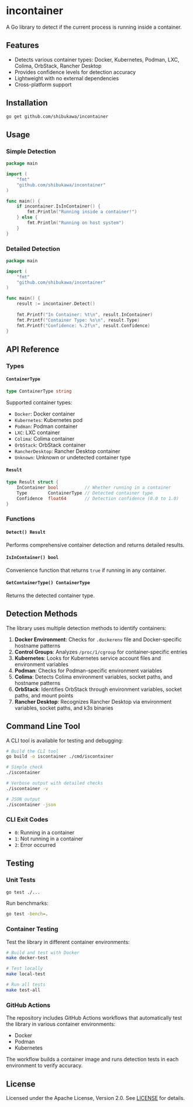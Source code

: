 # incontainer

A Go library to detect if the current process is running inside a container.

## Features

- Detects various container types: Docker, Kubernetes, Podman, LXC, Colima, OrbStack, Rancher Desktop
- Provides confidence levels for detection accuracy
- Lightweight with no external dependencies
- Cross-platform support

## Installation

```bash
go get github.com/shibukawa/incontainer
```

## Usage

### Simple Detection

```go
package main

import (
    "fmt"
    "github.com/shibukawa/incontainer"
)

func main() {
    if incontainer.IsInContainer() {
        fmt.Println("Running inside a container!")
    } else {
        fmt.Println("Running on host system")
    }
}
```

### Detailed Detection

```go
package main

import (
    "fmt"
    "github.com/shibukawa/incontainer"
)

func main() {
    result := incontainer.Detect()
    
    fmt.Printf("In Container: %t\n", result.InContainer)
    fmt.Printf("Container Type: %s\n", result.Type)
    fmt.Printf("Confidence: %.2f\n", result.Confidence)
}
```

## API Reference

### Types

#### `ContainerType`
```go
type ContainerType string
```

Supported container types:
- `Docker`: Docker container
- `Kubernetes`: Kubernetes pod  
- `Podman`: Podman container
- `LXC`: LXC container
- `Colima`: Colima container
- `OrbStack`: OrbStack container
- `RancherDesktop`: Rancher Desktop container
- `Unknown`: Unknown or undetected container type

#### `Result`
```go
type Result struct {
    InContainer bool          // Whether running in a container
    Type        ContainerType // Detected container type
    Confidence  float64       // Detection confidence (0.0 to 1.0)
}
```

### Functions

#### `Detect() Result`
Performs comprehensive container detection and returns detailed results.

#### `IsInContainer() bool`
Convenience function that returns `true` if running in any container.

#### `GetContainerType() ContainerType`
Returns the detected container type.

## Detection Methods

The library uses multiple detection methods to identify containers:

1. **Docker Environment**: Checks for `.dockerenv` file and Docker-specific hostname patterns
2. **Control Groups**: Analyzes `/proc/1/cgroup` for container-specific entries
3. **Kubernetes**: Looks for Kubernetes service account files and environment variables
4. **Podman**: Checks for Podman-specific environment variables
5. **Colima**: Detects Colima environment variables, socket paths, and hostname patterns
6. **OrbStack**: Identifies OrbStack through environment variables, socket paths, and mount points
7. **Rancher Desktop**: Recognizes Rancher Desktop via environment variables, socket paths, and k3s binaries

## Command Line Tool

A CLI tool is available for testing and debugging:

```bash
# Build the CLI tool
go build -o iscontainer ./cmd/iscontainer

# Simple check
./iscontainer

# Verbose output with detailed checks
./iscontainer -v

# JSON output
./iscontainer -json
```

### CLI Exit Codes
- `0`: Running in a container
- `1`: Not running in a container  
- `2`: Error occurred

## Testing

### Unit Tests
```bash
go test ./...
```

Run benchmarks:
```bash
go test -bench=.
```

### Container Testing
Test the library in different container environments:

```bash
# Build and test with Docker
make docker-test

# Test locally
make local-test

# Run all tests
make test-all
```

### GitHub Actions
The repository includes GitHub Actions workflows that automatically test the library in various container environments:
- Docker
- Podman  
- Kubernetes

The workflow builds a container image and runs detection tests in each environment to verify accuracy.

## License

Licensed under the Apache License, Version 2.0. See [LICENSE](LICENSE) for details.